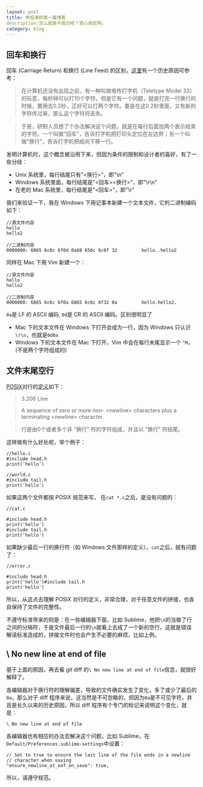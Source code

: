 ---layout: posttitle: 申祖涛的第一篇博客description:怎么就是不成功呢？丧心病狂啊。category: blog---## 回车和换行回车 (Carriage Return) 和换行 (Line Feed) 的区别，[这里](http://stackoverflow.com/questions/1761051/difference-between-n-and-r)有一个历史原因可参考：> 在计算机还没有出现之前，有一种叫做电传打字机（Teletype Model 33）的玩意，每秒钟可以打10个字符。但是它有一个问题，就是打完一行换行的时候，要用去0.2秒，正好可以打两个字符。要是在这0.2秒里面，又有新的字符传过来，那么这个字符将丢失。> 于是，研制人员想了个办法解决这个问题，就是在每行后面加两个表示结束的字符。一个叫做"回车"，告诉打字机把打印头定位在左边界；另一个叫做"换行"，告诉打字机把纸向下移一行。发明计算机时，这个概念被沿用下来，但因为条件的限制和设计者的喜好，有了一些分歧：- Unix 系统里，每行结尾只有"<换行>"，即"\n"- Windows 系统里面，每行结尾是"<回车><换行>"，即"\r\n"- 在老的 Mac 系统里，每行结尾是"<回车>"，即"\r"我们来验证一下，我在 Windows 下用记事本新建一个文本文件，它的二进制编码如下：    //源文件内容    hello    hello2    //二进制内容    0000000: 6865 6c6c 6f0d 0a68 656c 6c6f 32         hello..hello2同样在 Mac 下用 Vim 新建一个：    //源文件内容    hello    hello2    //二进制内容    0000000: 6865 6c6c 6f0a 6865 6c6c 6f32 0a         hello.hello2.`0a`是 LF 的 ASCII 编码, `0d`是 CR 的 ASCII 编码。区别很明显了- Mac 下的文本文件在 Windows 下打开会成为一行，因为 Windows 只认识`\r\n`，也就是`0d0a`- Windows 下的文本文件在 Mac 下打开，Vim 中会在每行末尾显示一个 `^M`，(不是两个字符组成的)## 文件末尾空行[POSIX](https://zh.wikipedia.org/zh-sg/POSIX)对行的[定义](http://pubs.opengroup.org/onlinepubs/9699919799/basedefs/V1_chap03.html#tag_03_206)如下：  > 3.206 Line  > A sequence of zero or more non- <newline\> characters plus a terminating <newline\> character.  > 行是由0个或者多个非 "换行" 符的字符组成，并且以 "换行" 符结尾。这样做有什么好处呢，举个例子：    //hello.c    #include head.h    print('hello')    //world.c    #include tail.h    print('hello')如果这两个文件都按 POSIX 规范来写， 在`cat *.c`之后，是没有问题的：    //cat.c    #include head.h    print('hello')    #include tail.h    print('hello')如果缺少最后一行的换行符（如 Windows 文件那样的定义），`cat`之后，就有问题了：    //error.c    #include head.h    print('hello')#include tail.h    print('hello')所以，从这点去理解 POSIX 对行的定义，非常合理，对于任意文件的拼接，也各自保持了文件的完整性。不遵守标准带来的则是：在一些编辑器下面，比如 Sublime，他把`\n`的当做了行之间的分隔符，于是文件最后一行的`\n`就看上去成了一个新的空行，这就是错误解读标准造成的，拼接文件时也会产生不必要的麻烦，比如上例。## \ No new line at end of file基于上面的原因，再去看 git diff 的`\ No new line at end of file`信息，就很好解释了。各编辑器对于换行符的理解偏差，导致的文件确实发生了变化，多了或少了最后的`0a`，那么对于 diff 程序来说，这当然是不可忽略的，但因为`0a`是不可见字符，并且是长久以来的历史原因，所以 diff 程序有个专门的标记来说明这个变化，就是：`\ No new line at end of file`各编辑器也有相应的办法去解决这个问题，比如 Sublime，在`Default/Preferences.sublime-settings`中设置：    // Set to true to ensure the last line of the file ends in a newline    // character when saving    "ensure_newline_at_eof_on_save": true,所以，请遵守规范。[BeiYuu]:    http://beiyuu.com  "BeiYuu"